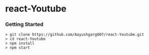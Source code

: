 # react-Youtube

### Getting Started

```
> git clone https://github.com/Aayushgarg007/react-Youtube.git
> cd react-Youtube
> npm install
> npm start
```
